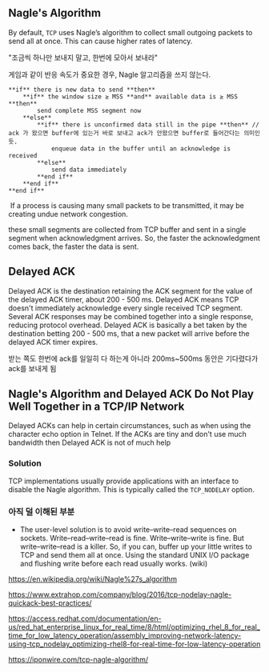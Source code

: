 
## Nagle's Algorithm
By default, `TCP` uses Nagle’s algorithm to collect small outgoing packets to send all at once. This can cause higher rates of latency.

"조금씩 하나만 보내지 말고, 한번에 모아서 보내라"

게임과 같이 반응 속도가 중요한 경우, Nagle 알고리즘을 쓰지 않는다.


```
**if** there is new data to send **then**
    **if** the window size ≥ MSS **and** available data is ≥ MSS **then**
        send complete MSS segment now
    **else**
        **if** there is unconfirmed data still in the pipe **then** // ack 가 왔으면 buffer에 있는거 바로 보내고 ack가 안왔으면 buffer로 들어간다는 의미인듯.
            enqueue data in the buffer until an acknowledge is received
        **else**
            send data immediately
        **end if**
    **end if**
**end if**
```


 If a process is causing many small packets to be transmitted, it may be creating undue network congestion.

these small segments are collected from TCP buffer and sent in a single segment when acknowledgment arrives. So, the faster the acknowledgment comes back, the faster the data is sent.

## Delayed ACK

Delayed ACK is the destination retaining the ACK segment for the value of the delayed ACK timer, about 200 - 500 ms. Delayed ACK means TCP doesn't immediately acknowledge every single received TCP segment. Several ACK responses may be combined together into a single response, reducing protocol overhead. Delayed ACK is basically a bet taken by the destination betting 200 - 500 ms, that a new packet will arrive before the delayed ACK timer expires.

받는 쪽도 한번에 ack를 일일히 다 하는게 아니라 200ms~500ms 동안은 기다렸다가 ack를 보내게 됨


## Nagle's Algorithm and Delayed ACK Do Not Play Well Together in a TCP/IP Network

Delayed ACKs can help in certain circumstances, such as when using the character echo option in Telnet. If the ACKs are tiny and don't use much bandwidth then Delayed ACK is not of much help


### Solution

TCP implementations usually provide applications with an interface to disable the Nagle algorithm. This is typically called the `TCP_NODELAY` option.


### 아직 덜 이해된 부분

- The user-level solution is to avoid write–write–read sequences on sockets. Write–read–write–read is fine. Write–write–write is fine. But write–write–read is a killer. So, if you can, buffer up your little writes to TCP and send them all at once. Using the standard UNIX I/O package and flushing write before each read usually works. (wiki)


https://en.wikipedia.org/wiki/Nagle%27s_algorithm

https://www.extrahop.com/company/blog/2016/tcp-nodelay-nagle-quickack-best-practices/

https://access.redhat.com/documentation/en-us/red_hat_enterprise_linux_for_real_time/8/html/optimizing_rhel_8_for_real_time_for_low_latency_operation/assembly_improving-network-latency-using-tcp_nodelay_optimizing-rhel8-for-real-time-for-low-latency-operation

https://iponwire.com/tcp-nagle-algorithm/